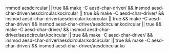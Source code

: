 

rmmod aesdcircular || true && make -C aesd-char-driver/ && insmod aesd-char-driver/aesdcircular.kocircular || true && make -C aesd-char-driver/ && insmod aesd-char-driver/aesdcircular.kocircular || true && make -C aesd-char-driver/ && insmod aesd-char-driver/aesdcircular.kocircular || true && make -C aesd-char-driver/ && insmod aesd-char-driver/aesdcircular.kocircular || true && make -C aesd-char-driver/ && insmod aesd-char-driver/aesdcircular.kodcircular || true && make -C aesd-char-driver/ && insmod aesd-char-driver/aesdcircular.ko

